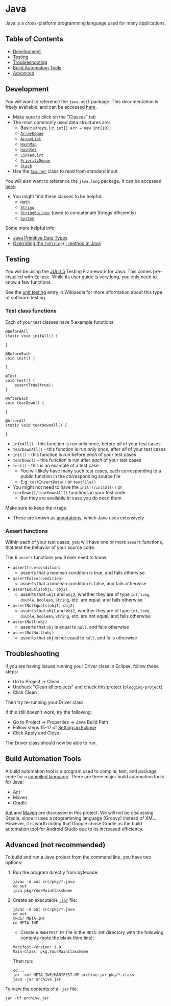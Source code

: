 # Java

Java is a cross-platform programming language used for many applications.

## Table of Contents

- [Development](#development)
- [Testing](#testing)
- [Troubleshooting](#troubleshooting)
- [Build Automation Tools](#build-automation-tools)
- [Advanced](#advanced-not-recommended)

## Development

You will want to reference the `java.util` package. This documentation is freely available, and can be accessed [here](https://docs.oracle.com/en/java/javase/18/docs/api/java.base/java/util/package-summary.html#class-summary).

- Make sure to click on the "Classes" tab
- The most commonly used data structures are:
    - Basic arrays, i.e. `int[] arr = new int[10];`
    - [`ArrayDeque`](https://docs.oracle.com/en/java/javase/18/docs/api/java.base/java/util/ArrayDeque.html)
    - [`ArrayList`](https://docs.oracle.com/en/java/javase/18/docs/api/java.base/java/util/ArrayList.html)
    - [`HashMap`](https://docs.oracle.com/en/java/javase/18/docs/api/java.base/java/util/HashMap.html)
    - [`HashSet`](https://docs.oracle.com/en/java/javase/18/docs/api/java.base/java/util/HashSet.html)
    - [`LinkedList`](https://docs.oracle.com/en/java/javase/18/docs/api/java.base/java/util/LinkedList.html)
    - [`PriorityQueue`](https://docs.oracle.com/en/java/javase/18/docs/api/java.base/java/util/PriorityQueue.html)
    - [`Stack`](https://docs.oracle.com/en/java/javase/18/docs/api/java.base/java/util/Stack.html)
- Use the [`Scanner`](https://docs.oracle.com/en/java/javase/18/docs/api/java.base/java/util/Scanner.html) class to read from standard input

You will also want to reference the `java.lang` package. It can be accessed [here](https://docs.oracle.com/en/java/javase/18/docs/api/java.base/java/lang/package-summary.html).

- You might find these classes to be helpful:
    - [`Math`](https://docs.oracle.com/en/java/javase/18/docs/api/java.base/java/lang/Math.html)
    - [`String`](https://docs.oracle.com/en/java/javase/18/docs/api/java.base/java/lang/String.html)
    - [`StringBuilder`](https://docs.oracle.com/en/java/javase/18/docs/api/java.base/java/lang/StringBuilder.html) (used to concatenate Strings efficiently)
    - [`System`](https://docs.oracle.com/en/java/javase/18/docs/api/java.base/java/lang/System.html)

Some more helpful info:
- [Java Primitive Data Types](https://www.baeldung.com/java-primitives)
- [Overriding the `toString()` method in Java](https://www.geeksforgeeks.org/overriding-tostring-method-in-java/)

## Testing

You will be using the [JUnit 5](https://junit.org/junit5/) Testing Framework for Java. This comes pre-installed with Eclipse. While its user guide is very long, you only need to know a few functions.

See the [unit testing](https://en.wikipedia.org/wiki/Unit_testing) entry in Wikipedia for more information about this type of software testing.

### Test class functions

Each of your test classes have 5 example functions:

```
@BeforeAll
static void initAll() {

}

@BeforeEach
void init() {

}

@Test
void test() {
    assertTrue(true);
}

@AfterEach
void tearDown() {

}

@AfterAll
static void tearDownAll() {

}
```

- `initAll()` - this function is run only once, before _all_ of your test cases
- `tearDownAll()` - this function is run only once, after _all_ of your test cases
- `init()` - this function is run before _each_ of your test cases
- `tearDown()` - this function is run after _each_ of your test cases
- `test()` - this is an example of a test case
    - You will likely have many such test cases, each corresponding to a public function in the corresponding source file
    - E.g. `testInsertData()` or `testFile()`
- You might not need to have the `init()/initAll()` or `tearDown()/tearDownAll()` functions in your test code
    - But they are available in case you do need them

Make sure to keep the `@` tags
- These are known as [annotations](https://docs.oracle.com/javase/tutorial/java/annotations/basics.html), which Java uses extensively

### Assert functions

Within each of your test cases, you will have one or more `assert` functions, that test the behavior of your source code.

The 6 `assert` functions you'll ever need to know:

- `assertTrue(condition)`
    - asserts that a boolean condition is true, and fails otherwise
- `assertFalse(condition)`
    - asserts that a boolean condition is false, and fails otherwise
- `assertEquals(obj1, obj2)`
    - asserts that `obj1` and `obj2`, whether they are of type `int`, `long`, `double`, `boolean`, `String`, etc. are equal, and fails otherwise
- `assertNotEquals(obj1, obj2)`
    - asserts that `obj1` and `obj2`, whether they are of type `int`, `long`, `double`, `boolean`, `String`, etc. are not equal, and fails otherwise
- `assertNull(obj)`
    - asserts that `obj` is equal to `null`, and fails otherwise
- `assertNotNull(obj)`
    - asserts that `obj` is not equal to `null`, and fails otherwise

## Troubleshooting

If you are having issues running your Driver class in Eclipse, follow these steps:

- Go to Project -> Clean...
- Uncheck "Clean all projects" and check this project (`blogging-project`)
- Click Clean

Then try re-running your Driver class.

If this still doesn't work, try the following:

- Go to Project -> Properties -> Java Build Path
- Follow steps 15-17 of [Setting up Eclipse](../../docs#setting-up-eclipse)
- Click Apply and Close

The Driver class should now be able to run.

## Build Automation Tools

A build automation tool is a program used to compile, test, and package code for a [compiled language](https://en.wikipedia.org/wiki/Compiled_language). There are three major build automation tools for Java:

- Ant
- Maven
- Gradle

[Ant](build-automation-tools/ant) and [Maven](build-automation-tools/maven) are discussed in this project. We will not be discussing Gradle, since it uses a programming language (Groovy) instead of XML. However, it is worth noting that Google chose Gradle as the build automation tool for Android Studio due to its increased efficiency.

## Advanced (not recommended)

To build and run a Java project from the command line, you have two options:

1. Run the program directly from bytecode:

    ```
    javac -d out src/pkg/*.java
    cd out
    java pkg/YourMainClassName
    ```

1. Create an executable [`.jar`](https://en.wikipedia.org/wiki/JAR_(file_format)) file:

    ```
    javac -d out src/pkg/*.java
    cd out
    mkdir META-INF
    cd META-INF
    ```

    - Create a `MANIFEST.MF` file in the `META-INF` directory with the following contents (note the blank third line):

    ```
    Manifest-Version: 1.0
    Main-Class: pkg.YourMainClassName

    ```

    Then run:

    ```
    cd ..
    jar -cmf META-INF/MANIFEST.MF archive.jar pkg/*.class
    java -jar archive.jar
    ```

To view the contents of a `.jar` file:

```
jar -tf archive.jar
```

